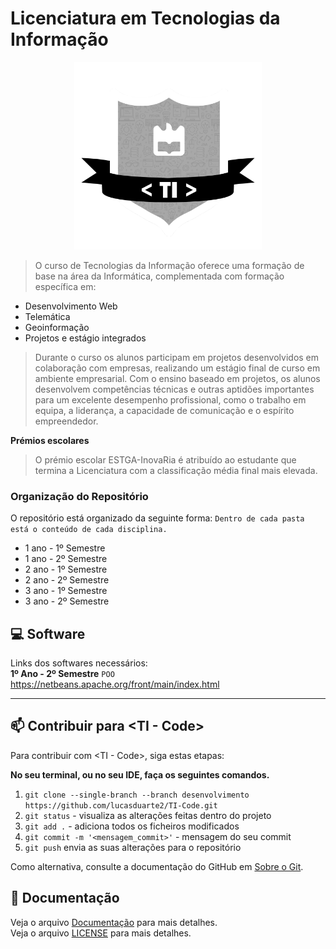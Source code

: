 # Licenciatura em Tecnologias da Informação

<p align="center">
  <img src="img/Logo_TI.png" alt="TI - Code" width="300px">
</p>

> O curso de Tecnologias da Informação oferece uma formação de base na área da Informática, complementada com formação específica em:

- Desenvolvimento Web
- Telemática
- Geoinformação
- Projetos e estágio integrados

> Durante o curso os alunos participam em projetos desenvolvidos em colaboração com empresas, realizando um estágio final de curso em ambiente empresarial. Com o ensino baseado em projetos, os alunos desenvolvem competências técnicas e outras aptidões importantes para um excelente desempenho profissional, como o trabalho em equipa, a liderança, a capacidade de comunicação e o espírito empreendedor.

<b>Prémios escolares</b>

> O prémio escolar ESTGA-InovaRia é atribuído ao estudante que termina a Licenciatura com a classificação média final mais elevada.

### Organização do Repositório

O repositório está organizado da seguinte forma:
`Dentro de cada pasta está o conteúdo de cada disciplina.`

- 1 ano - 1º Semestre
- 1 ano - 2º Semestre
- 2 ano - 1º Semestre
- 2 ano - 2º Semestre
- 3 ano - 1º Semestre
- 3 ano - 2º Semestre

## 💻 Software


Links dos softwares necessários:<br>
<b>1º Ano - 2º Semestre</b>
`POO` https://netbeans.apache.org/front/main/index.html<br>

-------------------------

## 📫 Contribuir para <TI - Code>

Para contribuir com <TI - Code>, siga estas etapas:

<b>No seu terminal, ou no seu IDE, faça os seguintes comandos.</b>
1. `git clone --single-branch --branch desenvolvimento https://github.com/lucasduarte2/TI-Code.git`
2. `git status` - visualiza as alterações feitas dentro do projeto
3. `git add .` - adiciona todos os ficheiros modificados
4. `git commit -m '<mensagem_commit>'` - mensagem do seu commit
5. `git push` envia as suas alterações para o repositório

Como alternativa, consulte a documentação do GitHub em [Sobre o Git](https://docs.github.com/pt/get-started/using-git/about-git).

## 📝 Documentação

Veja o arquivo [Documentação](documentacao.md) para mais detalhes.<br>
Veja o arquivo [LICENSE](LICENSE) para mais detalhes.